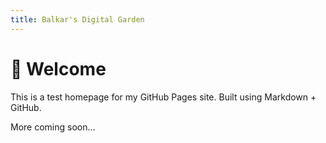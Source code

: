 ```yaml
---
title: Balkar's Digital Garden
---
```


# 👋 Welcome

This is a test homepage for my GitHub Pages site.
Built using Markdown + GitHub.

More coming soon...
